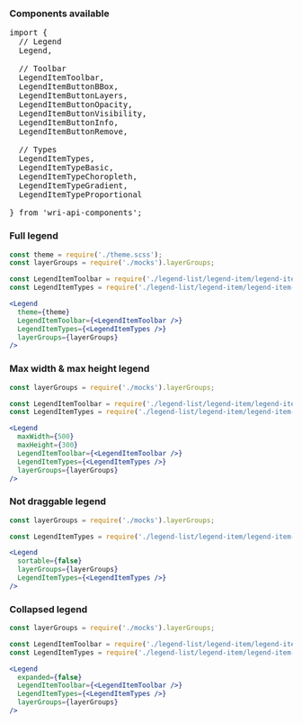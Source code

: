 ### Components available
<pre>
import {
  // Legend
  Legend,

  // Toolbar
  LegendItemToolbar,
  LegendItemButtonBBox,
  LegendItemButtonLayers,
  LegendItemButtonOpacity,
  LegendItemButtonVisibility,
  LegendItemButtonInfo,
  LegendItemButtonRemove,

  // Types
  LegendItemTypes,
  LegendItemTypeBasic,
  LegendItemTypeChoropleth,
  LegendItemTypeGradient,
  LegendItemTypeProportional

} from 'wri-api-components';
</pre>

### Full legend
```jsx
const theme = require('./theme.scss');
const layerGroups = require('./mocks').layerGroups;

const LegendItemToolbar = require('./legend-list/legend-item/legend-item-toolbar').default;
const LegendItemTypes = require('./legend-list/legend-item/legend-item-types').default;

<Legend
  theme={theme}
  LegendItemToolbar={<LegendItemToolbar />}
  LegendItemTypes={<LegendItemTypes />}
  layerGroups={layerGroups}
/>
```

### Max width & max height legend
```jsx
const layerGroups = require('./mocks').layerGroups;

const LegendItemToolbar = require('./legend-list/legend-item/legend-item-toolbar').default;
const LegendItemTypes = require('./legend-list/legend-item/legend-item-types').default;

<Legend
  maxWidth={500}
  maxHeight={300}
  LegendItemToolbar={<LegendItemToolbar />}
  LegendItemTypes={<LegendItemTypes />}
  layerGroups={layerGroups}
/>
```


### Not draggable legend
```jsx
const layerGroups = require('./mocks').layerGroups;

const LegendItemTypes = require('./legend-list/legend-item/legend-item-types').default;

<Legend
  sortable={false}
  layerGroups={layerGroups}
  LegendItemTypes={<LegendItemTypes />}
/>
```

### Collapsed legend
```jsx
const layerGroups = require('./mocks').layerGroups;

const LegendItemToolbar = require('./legend-list/legend-item/legend-item-toolbar').default;
const LegendItemTypes = require('./legend-list/legend-item/legend-item-types').default;

<Legend
  expanded={false}
  LegendItemToolbar={<LegendItemToolbar />}
  LegendItemTypes={<LegendItemTypes />}
  layerGroups={layerGroups}
/>
```
